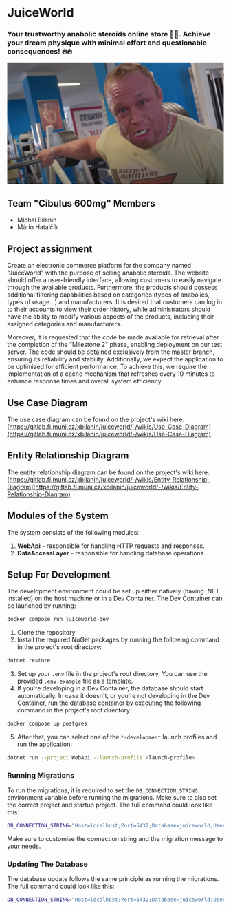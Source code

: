 # JuiceWorld

### Your trustworthy anabolic steroids online store 💪💪. Achieve your dream physique with minimal effort and questionable consequences! 🔥🔥

![Juice World Mascot](assets/grznar.jpg "Achieve your dream physique with minimal effort and questionable consequences!")

## Team "Cibulus 600mg" Members

* Michal Bilanin
* Mário Hatalčík

## Project assignment

Create an electronic commerce platform for the company named "JuiceWorld" with the purpose of selling anabolic steroids.
The website should offer a user-friendly interface, allowing customers to easily navigate through the available
products. Furthermore, the products should possess additional filtering capabilities based on categories (types of
anabolics, types of usage...) and manufacturers. It is desired that customers can log in to their accounts to view their
order history, while administrators should have the ability to modify various aspects of the products, including their
assigned categories and manufacturers.

Moreover, it is requested that the code be made available for retrieval after the completion of the "Milestone 2" phase,
enabling deployment on our test server. The code should be obtained exclusively from the master branch, ensuring its
reliability and stability. Additionally, we expect the application to be optimized for efficient performance. To achieve
this, we require the implementation of a cache mechanism that refreshes every 10 minutes to enhance response times and
overall system efficiency.

## Use Case Diagram

The use case diagram can be found on the project's wiki
here: [https://gitlab.fi.muni.cz/xbilanin/juiceworld/-/wikis/Use-Case-Diagram](https://gitlab.fi.muni.cz/xbilanin/juiceworld/-/wikis/Use-Case-Diagram)

## Entity Relationship Diagram

The entity relationship diagram can be found on the project's wiki
here: [https://gitlab.fi.muni.cz/xbilanin/juiceworld/-/wikis/Entity-Relationship-Diagram](https://gitlab.fi.muni.cz/xbilanin/juiceworld/-/wikis/Entity-Relationship-Diagram)

## Modules of the System

The system consists of the following modules:

1. **WebApi** - responsible for handling HTTP requests and responses.
2. **DataAccessLayer** - responsible for handling database operations.

## Setup For Development

The development environment could be set up either natively (having .NET installed) on the host machine or in a Dev
Container.
The Dev Container can be launched by running:

```bash
docker compose run juiceworld-dev
```

1. Clone the repository
2. Install the required NuGet packages by running the following command in the project's root directory:

```bash
dotnet restore
```

3. Set up your `.env` file in the project's root directory. You can use the provided `.env.example` file as a template.
4. If you're developing in a Dev Container, the database should start automatically. In case it doesn't, or you're not
   developing in the Dev Container, run the database container by executing the following command in the project's root
   directory:

```bash
docker compose up postgres
```

5. After that, you can select one of the `*-development` launch profiles and run the application:

```bash
dotnet run --project WebApi --launch-profile <launch-profile>
```

### Running Migrations

To run the migrations, it is required to set the `DB_CONNECTION_STRING` environment variable before running the
migrations.
Make sure to also set the correct project and startup project. The full command could look like this:

```bash
DB_CONNECTION_STRING="Host=localhost;Port=5432;Database=juiceworld;Username=postgres;Password=postgres" dotnet ef migrations add <message> --project DataAccessLayer --startup-project WebApi
```

Make sure to customise the connection string and the migration message to your needs.

### Updating The Database

The database update follows the same principle as running the migrations. The full command could look like this:

```bash
DB_CONNECTION_STRING="Host=localhost;Port=5432;Database=juiceworld;Username=postgres;Password=postgres" dotnet ef database update --project DataAccessLayer --startup-project WebApi
```
